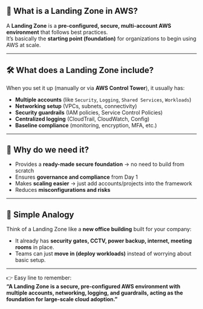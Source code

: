 ## 🚀 What is a Landing Zone in AWS?

A **Landing Zone** is a **pre-configured, secure, multi-account AWS environment** that follows best practices.  
It’s basically the **starting point (foundation)** for organizations to begin using AWS at scale.

---
## 🛠️ What does a Landing Zone include?

When you set it up (manually or via **AWS Control Tower**), it usually has:
- **Multiple accounts** (like `Security`, `Logging`, `Shared Services`, `Workloads`)
- **Networking setup** (VPCs, subnets, connectivity)
- **Security guardrails** (IAM policies, Service Control Policies)
- **Centralized logging** (CloudTrail, CloudWatch, Config)
- **Baseline compliance** (monitoring, encryption, MFA, etc.)
---
## 🔑 Why do we need it?
- Provides a **ready-made secure foundation** → no need to build from scratch
- Ensures **governance and compliance** from Day 1
- Makes **scaling easier** → just add accounts/projects into the framework
- Reduces **misconfigurations and risks**
---
## 📖 Simple Analogy
Think of a Landing Zone like a **new office building** built for your company:
- It already has **security gates, CCTV, power backup, internet, meeting rooms** in place.
- Teams can just **move in (deploy workloads)** instead of worrying about basic setup.
---
👉 Easy line to remember:  
**“A Landing Zone is a secure, pre-configured AWS environment with multiple accounts, networking, logging, and guardrails, acting as the foundation for large-scale cloud adoption.”**